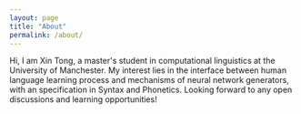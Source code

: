 ```yaml
---
layout: page
title: "About"
permalink: /about/
---
```


Hi, I am Xin Tong, a master's student in computational linguistics at the University of Manchester. My interest lies in the interface between human language learning process and mechanisms of neural network generators, with an specification in Syntax and Phonetics. Looking forward to any open discussions and learning opportunities!

